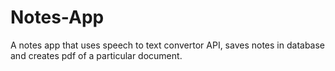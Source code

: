 # Notes-App
A notes app that uses speech to text convertor API, saves notes in database  and creates pdf of a particular document.
